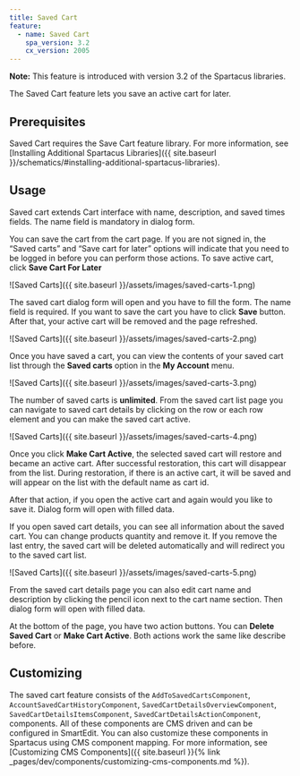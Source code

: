 ```yaml
---
title: Saved Cart
feature:
  - name: Saved Cart
    spa_version: 3.2
    cx_version: 2005
---
```


**Note:** This feature is introduced with version 3.2 of the Spartacus libraries.

The Saved Cart feature lets you save an active cart for later.

## Prerequisites

Saved Cart requires the Save Cart feature library. For more information, see [Installing Additional Spartacus Libraries]({{ site.baseurl }}/schematics/#installing-additional-spartacus-libraries).

## Usage

Saved cart extends Cart interface with name, description, and saved times fields. The name field is mandatory in dialog form.

You can save the cart from the cart page. If you are not signed in, the “Saved carts” and “Save cart for later” options will indicate that you need to be logged in before you can perform those actions. To save active cart, click **Save Cart For Later**

![Saved Carts]({{ site.baseurl }}/assets/images/saved-carts-1.png)

The saved cart dialog form will open and you have to fill the form. The name field is required. If you want to save the cart you have to click **Save** button. After that, your active cart will be removed and the page refreshed.

![Saved Carts]({{ site.baseurl }}/assets/images/saved-carts-2.png)

Once you have saved a cart, you can view the contents of your saved cart list through the **Saved carts** option in the **My Account** menu.

![Saved Carts]({{ site.baseurl }}/assets/images/saved-carts-3.png)

The number of saved carts is **unlimited**. From the saved cart list page you can navigate to saved cart details by clicking on the row or each row element and you can make the saved cart active.

![Saved Carts]({{ site.baseurl }}/assets/images/saved-carts-4.png)

Once you click **Make Cart Active**, the selected saved cart will restore and became an active cart. After successful restoration, this cart will disappear from the list. During restoration, if there is an active cart, it will be saved and will appear on the list with the default name as cart id.

After that action, if you open the active cart and again would you like to save it. Dialog form will open with filled data.

If you open saved cart details, you can see all information about the saved cart. You can change products quantity and remove it. If you remove the last entry, the saved cart will be deleted automatically and will redirect you to the saved cart list.

![Saved Carts]({{ site.baseurl }}/assets/images/saved-carts-5.png)

From the saved cart details page you can also edit cart name and description by clicking the pencil icon next to the cart name section. Then dialog form will open with filled data.

At the bottom of the page, you have two action buttons. You can **Delete Saved Cart** or **Make Cart Active**. Both actions work the same like describe before.

## Customizing

The saved cart feature consists of the `AddToSavedCartsComponent`, `AccountSavedCartHistoryComponent`, `SavedCartDetailsOverviewComponent`, `SavedCartDetailsItemsComponent`, `SavedCartDetailsActionComponent`, components. All of these components are CMS driven and can be configured in SmartEdit. You can also customize these components in Spartacus using CMS component mapping. For more information, see [Customizing CMS Components]({{ site.baseurl }}{% link _pages/dev/components/customizing-cms-components.md %}).

